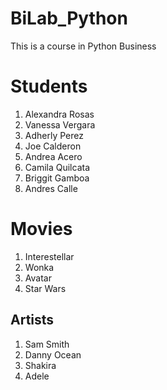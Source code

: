 # BiLab_Python
This is a course in Python Business

# Students
1. Alexandra Rosas
2. Vanessa Vergara
3. Adherly Perez
4. Joe Calderon
5. Andrea Acero
6. Camila Quilcata
7. Briggit Gamboa
8. Andres Calle

#  Movies
1. Interestellar
2. Wonka
3. Avatar
4. Star Wars

## Artists
1. Sam Smith
2. Danny Ocean
3. Shakira
4. Adele
